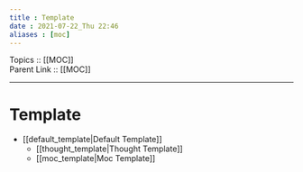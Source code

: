 ```yaml
---
title : Template
date : 2021-07-22_Thu 22:46
aliases : [moc]
---
```

Topics :: [[MOC]]<br>
Parent Link :: [[MOC]]<br>

---
# Template
- [[default_template|Default Template]]
	- [[thought_template|Thought Template]]
	- [[moc_template|Moc Template]]